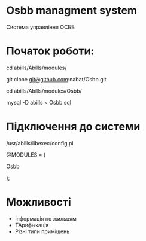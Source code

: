 # Osbb managment system

Система управління ОСББ


# Початок роботи:

 cd abills/Abills/modules/
 
 git clone git@github.com:nabat/Osbb.git
 
 cd abills/Abills/modules/Osbb/
 
 mysql -D abills < Osbb.sql

# Підключення до системи

  /usr/abills/libexec/config.pl
  
  @MODULES = (

   Osbb

  );

# Можливості

  - Інформація по жильцям
  - ТАрифыкація
  - Різні типи приміщень
